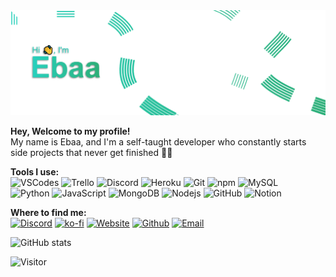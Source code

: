 <img src="Images/ReadMe_Banner.png">
<!-- <img src="https://media.giphy.com/media/SqeaJvuHTby1fW2wdL/giphy.gif" width="50">  -->
<!-- <img src="Images/Logo.png" width="150" align='right' style="vertical-align: middle"> -->

**Hey, Welcome to my profile!**\
My name is Ebaa, and I'm a self-taught developer who constantly starts side projects that never get finished 🐱‍💻

**Tools I use:**\
![VSCodes](https://img.shields.io/badge/-VSCode-22AFF5?style=flat-square&logo=visual-studio-code&logoColor=white)
![Trello](https://img.shields.io/badge/-Trello-0079C1?style=flat-square&logo=trello&logoColor=white)
![Discord](https://img.shields.io/badge/-Discord-5764F4?style=flat-square&logo=Discord&logoColor=white)
![Heroku](https://img.shields.io/badge/-Heroku-7958A0?style=flat-square&logo=heroku&logoColor=white)
![Git](https://img.shields.io/badge/-Git-F05032?style=flat-square&logo=git&logoColor=white)
![npm](https://img.shields.io/badge/-NPM-CB3837?style=flat-square&logo=npm&logoColor=white)
![MySQL](https://img.shields.io/badge/-MySQL-F39205?style=flat-square&logo=MySQL&logoColor=white)\
![Python](https://img.shields.io/badge/-Python-FFD847?style=flat-square&logo=Python&logoColor=white)
![JavaScript](https://img.shields.io/badge/-JavaScript-F8E542?style=flat-square&logo=javascript&logoColor=white)
![MongoDB](https://img.shields.io/badge/-MongoDB-13aa52?style=flat-square&logo=mongodb&logoColor=white)
![Nodejs](https://img.shields.io/badge/-Nodejs-43853d?style=flat-square&logo=Node.js&logoColor=white)
![GitHub](https://img.shields.io/badge/-GitHub-181717?style=flat-square&logo=github&logoColor=white)
![Notion](https://img.shields.io/badge/-Notion-181717?style=flat-square&logo=notion&logoColor=white)

**Where to find me:**\
[![Discord](https://img.shields.io/badge/Discord-5764F4?&style=for-the-badge&logo=Discord&logoColor=white)](https://discord.com/users/294546978925182977/)
[![ko-fi](https://img.shields.io/badge/Buy_Me_A_Coffee-FF5E5B?&style=for-the-badge&logo=ko-fi&logoColor=white)](https://ko-fi.com/B0B73WFJT)
[![Website](https://img.shields.io/badge/Website-181717?&style=for-the-badge&logo=Slashdot&logoColor=white)](https://ebaa.dev/)
[![Github](https://img.shields.io/badge/GitHub-181717?&style=for-the-badge&logo=Github&logoColor=white)](https://github.com/EbaaCode)
[![Email](https://img.shields.io/badge/e‑mail-181717.svg?style=for-the-badge&logo=GMail&logoColor=white)](mailto:EbaaHelp@outlook.com)

![GitHub stats](https://github-readme-stats.vercel.app/api?username=ebaacode&show_icons=true&locale=en&theme=dark&icon_color=27D0BC)


![Visitor](https://visitor-badge.laobi.icu/badge?page_id=.EbaaCode&title=Views)

